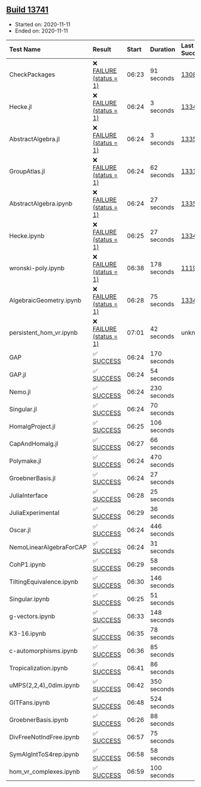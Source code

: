 ## [Build 13741](https://oscarci.mathematik.uni-kl.de/job/oscar/13741/)

* Started on: 2020-11-11
* Ended on: 2020-11-11

| Test Name    | Result | Start | Duration | Last Success | First Failure |
|:-------------|:-------|:------|:---------|:-------------|:--------------|
| CheckPackages | ❌ [FAILURE (status = 1)](https://oscarci.mathematik.uni-kl.de/job/oscar/13741/artifact/logs/build-13741/CheckPackages.log) | 06:23 | 91 seconds | [13085](https://oscarci.mathematik.uni-kl.de/job/oscar/13085/) | [13086](https://oscarci.mathematik.uni-kl.de/job/oscar/13086/) |
| Hecke.jl | ❌ [FAILURE (status = 1)](https://oscarci.mathematik.uni-kl.de/job/oscar/13741/artifact/logs/build-13741/Hecke.jl.log) | 06:24 | 3 seconds | [13341](https://oscarci.mathematik.uni-kl.de/job/oscar/13341/) | [13342](https://oscarci.mathematik.uni-kl.de/job/oscar/13342/) |
| AbstractAlgebra.jl | ❌ [FAILURE (status = 1)](https://oscarci.mathematik.uni-kl.de/job/oscar/13741/artifact/logs/build-13741/AbstractAlgebra.jl.log) | 06:24 | 3 seconds | [13355](https://oscarci.mathematik.uni-kl.de/job/oscar/13355/) | [13356](https://oscarci.mathematik.uni-kl.de/job/oscar/13356/) |
| GroupAtlas.jl | ❌ [FAILURE (status = 1)](https://oscarci.mathematik.uni-kl.de/job/oscar/13741/artifact/logs/build-13741/GroupAtlas.jl.log) | 06:24 | 62 seconds | [13311](https://oscarci.mathematik.uni-kl.de/job/oscar/13311/) | [13312](https://oscarci.mathematik.uni-kl.de/job/oscar/13312/) |
| AbstractAlgebra.ipynb | ❌ [FAILURE (status = 1)](https://oscarci.mathematik.uni-kl.de/job/oscar/13741/artifact/logs/build-13741/AbstractAlgebra.ipynb.log) | 06:24 | 27 seconds | [13355](https://oscarci.mathematik.uni-kl.de/job/oscar/13355/) | [13356](https://oscarci.mathematik.uni-kl.de/job/oscar/13356/) |
| Hecke.ipynb | ❌ [FAILURE (status = 1)](https://oscarci.mathematik.uni-kl.de/job/oscar/13741/artifact/logs/build-13741/Hecke.ipynb.log) | 06:25 | 27 seconds | [13341](https://oscarci.mathematik.uni-kl.de/job/oscar/13341/) | [13342](https://oscarci.mathematik.uni-kl.de/job/oscar/13342/) |
| wronski-poly.ipynb | ❌ [FAILURE (status = 1)](https://oscarci.mathematik.uni-kl.de/job/oscar/13741/artifact/logs/build-13741/wronski-poly.ipynb.log) | 06:38 | 178 seconds | [11192](https://oscarci.mathematik.uni-kl.de/job/oscar/11192/) | [11193](https://oscarci.mathematik.uni-kl.de/job/oscar/11193/) |
| AlgebraicGeometry.ipynb | ❌ [FAILURE (status = 1)](https://oscarci.mathematik.uni-kl.de/job/oscar/13741/artifact/logs/build-13741/AlgebraicGeometry.ipynb.log) | 06:28 | 75 seconds | [13341](https://oscarci.mathematik.uni-kl.de/job/oscar/13341/) | [13342](https://oscarci.mathematik.uni-kl.de/job/oscar/13342/) |
| persistent_hom_vr.ipynb | ❌ [FAILURE (status = 1)](https://oscarci.mathematik.uni-kl.de/job/oscar/13741/artifact/logs/build-13741/persistent_hom_vr.ipynb.log) | 07:01 | 42 seconds | unknown | unknown |
| GAP | ✅ [SUCCESS](https://oscarci.mathematik.uni-kl.de/job/oscar/13741/artifact/logs/build-13741/GAP.log) | 06:24 | 170 seconds |  |  |
| GAP.jl | ✅ [SUCCESS](https://oscarci.mathematik.uni-kl.de/job/oscar/13741/artifact/logs/build-13741/GAP.jl.log) | 06:24 | 54 seconds |  |  |
| Nemo.jl | ✅ [SUCCESS](https://oscarci.mathematik.uni-kl.de/job/oscar/13741/artifact/logs/build-13741/Nemo.jl.log) | 06:24 | 230 seconds |  |  |
| Singular.jl | ✅ [SUCCESS](https://oscarci.mathematik.uni-kl.de/job/oscar/13741/artifact/logs/build-13741/Singular.jl.log) | 06:24 | 70 seconds |  |  |
| HomalgProject.jl | ✅ [SUCCESS](https://oscarci.mathematik.uni-kl.de/job/oscar/13741/artifact/logs/build-13741/HomalgProject.jl.log) | 06:25 | 106 seconds |  |  |
| CapAndHomalg.jl | ✅ [SUCCESS](https://oscarci.mathematik.uni-kl.de/job/oscar/13741/artifact/logs/build-13741/CapAndHomalg.jl.log) | 06:27 | 66 seconds |  |  |
| Polymake.jl | ✅ [SUCCESS](https://oscarci.mathematik.uni-kl.de/job/oscar/13741/artifact/logs/build-13741/Polymake.jl.log) | 06:24 | 470 seconds |  |  |
| GroebnerBasis.jl | ✅ [SUCCESS](https://oscarci.mathematik.uni-kl.de/job/oscar/13741/artifact/logs/build-13741/GroebnerBasis.jl.log) | 06:24 | 27 seconds |  |  |
| JuliaInterface | ✅ [SUCCESS](https://oscarci.mathematik.uni-kl.de/job/oscar/13741/artifact/logs/build-13741/JuliaInterface.log) | 06:28 | 25 seconds |  |  |
| JuliaExperimental | ✅ [SUCCESS](https://oscarci.mathematik.uni-kl.de/job/oscar/13741/artifact/logs/build-13741/JuliaExperimental.log) | 06:29 | 36 seconds |  |  |
| Oscar.jl | ✅ [SUCCESS](https://oscarci.mathematik.uni-kl.de/job/oscar/13741/artifact/logs/build-13741/Oscar.jl.log) | 06:24 | 446 seconds |  |  |
| NemoLinearAlgebraForCAP | ✅ [SUCCESS](https://oscarci.mathematik.uni-kl.de/job/oscar/13741/artifact/logs/build-13741/NemoLinearAlgebraForCAP.log) | 06:24 | 31 seconds |  |  |
| CohP1.ipynb | ✅ [SUCCESS](https://oscarci.mathematik.uni-kl.de/job/oscar/13741/artifact/logs/build-13741/CohP1.ipynb.log) | 06:29 | 58 seconds |  |  |
| TiltingEquivalence.ipynb | ✅ [SUCCESS](https://oscarci.mathematik.uni-kl.de/job/oscar/13741/artifact/logs/build-13741/TiltingEquivalence.ipynb.log) | 06:30 | 146 seconds |  |  |
| Singular.ipynb | ✅ [SUCCESS](https://oscarci.mathematik.uni-kl.de/job/oscar/13741/artifact/logs/build-13741/Singular.ipynb.log) | 06:25 | 51 seconds |  |  |
| g-vectors.ipynb | ✅ [SUCCESS](https://oscarci.mathematik.uni-kl.de/job/oscar/13741/artifact/logs/build-13741/g-vectors.ipynb.log) | 06:33 | 148 seconds |  |  |
| K3-16.ipynb | ✅ [SUCCESS](https://oscarci.mathematik.uni-kl.de/job/oscar/13741/artifact/logs/build-13741/K3-16.ipynb.log) | 06:35 | 78 seconds |  |  |
| c-automorphisms.ipynb | ✅ [SUCCESS](https://oscarci.mathematik.uni-kl.de/job/oscar/13741/artifact/logs/build-13741/c-automorphisms.ipynb.log) | 06:36 | 85 seconds |  |  |
| Tropicalization.ipynb | ✅ [SUCCESS](https://oscarci.mathematik.uni-kl.de/job/oscar/13741/artifact/logs/build-13741/Tropicalization.ipynb.log) | 06:41 | 86 seconds |  |  |
| uMPS(2,2,4)_0dim.ipynb | ✅ [SUCCESS](https://oscarci.mathematik.uni-kl.de/job/oscar/13741/artifact/logs/build-13741/uMPS-2-2-4-_0dim.ipynb.log) | 06:42 | 350 seconds |  |  |
| GITFans.ipynb | ✅ [SUCCESS](https://oscarci.mathematik.uni-kl.de/job/oscar/13741/artifact/logs/build-13741/GITFans.ipynb.log) | 06:48 | 524 seconds |  |  |
| GroebnerBasis.ipynb | ✅ [SUCCESS](https://oscarci.mathematik.uni-kl.de/job/oscar/13741/artifact/logs/build-13741/GroebnerBasis.ipynb.log) | 06:26 | 88 seconds |  |  |
| DivFreeNotIndFree.ipynb | ✅ [SUCCESS](https://oscarci.mathematik.uni-kl.de/job/oscar/13741/artifact/logs/build-13741/DivFreeNotIndFree.ipynb.log) | 06:57 | 75 seconds |  |  |
| SymAlgIntToS4rep.ipynb | ✅ [SUCCESS](https://oscarci.mathematik.uni-kl.de/job/oscar/13741/artifact/logs/build-13741/SymAlgIntToS4rep.ipynb.log) | 06:58 | 58 seconds |  |  |
| hom_vr_complexes.ipynb | ✅ [SUCCESS](https://oscarci.mathematik.uni-kl.de/job/oscar/13741/artifact/logs/build-13741/hom_vr_complexes.ipynb.log) | 06:59 | 100 seconds |  |  |

